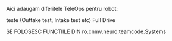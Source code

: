 Aici adaugam diferitele TeleOps pentru robot:

teste (Outtake test, Intake test etc)
Full Drive


SE FOLOSESC FUNCTIILE DIN ro.cnmv.neuro.teamcode.Systems